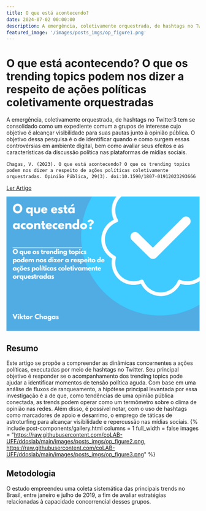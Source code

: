 ```yaml
---
title: O que está acontecendo?
date: 2024-07-02 00:00:00
description: A emergência, coletivamente orquestrada, de hashtags no Twitter3 tem se consolidado como um expediente comum a grupos de interesse cujo objetivo é alcançar visibilidade para suas pautas junto à opinião pública. O objetivo dessa pesquisa é o de identificar quando e como surgem essas controvérsias em ambiente digital, bem como avaliar seus efeitos e as características da discussão política nas plataformas de mídias sociais. 
featured_image: '/images/posts_imgs/op_figure1.png'
---
```


# O que está acontecendo? O que os trending topics podem nos dizer a respeito de ações políticas coletivamente orquestradas

A emergência, coletivamente orquestrada, de hashtags no Twitter3 tem se consolidado como um expediente comum a grupos de interesse cujo objetivo é alcançar visibilidade para suas pautas junto à opinião pública. O objetivo dessa pesquisa é o de identificar quando e como surgem essas controvérsias em ambiente digital, bem como avaliar seus efeitos e as características da discussão política nas plataformas de mídias sociais.

```
Chagas, V. (2023). O que está acontecendo? O que os trending topics podem nos dizer a respeito de ações políticas coletivamente orquestradas. Opinião Pública, 29(3). doi:10.1590/1807-01912023293666
```


<a href="https://doi.org/10.1590/1807-01912023293666" class="button--fill">Ler Artigo</a>

![](https://raw.githubusercontent.com/coLAB-UFF/ddoslab/main//images/posts_imgs/op_figure1.png)

## Resumo

Este artigo se propõe a compreender as dinâmicas concernentes a ações políticas, executadas por meio de hashtags no Twitter. Seu principal objetivo é responder se o acompanhamento dos trending topics pode ajudar a identificar momentos de tensão política aguda. Com base em uma análise de fluxos de ranqueamento, a hipótese principal levantada por essa investigação é a de que, como tendências de uma opinião pública conectada, as trends podem operar como um termômetro sobre o clima de opinião nas redes. Além disso, é possível notar, com o uso de hashtags como marcadores de apoio e desarrimo, o emprego de táticas de astroturfing para alcançar visibilidade e repercussão nas mídias sociais. 
{% include post-components/gallery.html
	columns = 1
	full_width = false
	images = "https://raw.githubusercontent.com/coLAB-UFF/ddoslab/main/images/posts_imgs/op_figure2.png, https://raw.githubusercontent.com/coLAB-UFF/ddoslab/main/images/posts_imgs/op_figure3.png"
%}

## Metodologia

O estudo empreendeu uma coleta sistemática das principais trends no Brasil, entre janeiro e julho de 2019, a fim de avaliar estratégias relacionadas à capacidade concorrencial desses grupos.
